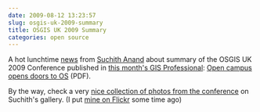 ```yaml
---
date: 2009-08-12 13:23:57
slug: osgis-uk-2009-summary
title: OSGIS UK 2009 Summary
categories: open source
---
```


A hot lunchtime [news](http://lists.osgeo.org/pipermail/discuss/2009-August/005668.html) from [Suchith Anand](http://www.nottingham.ac.uk/geography/contacts/staffPages/SuchithAnand/Suchith%20Anand.htm) about summary of the OSGIS UK 2009 Conference published in [this month's GIS Professional](http://www.pvpubs.com/magazine.php?id=2): [Open campus opens doors to OS](http://cgs.nottingham.ac.uk/~osgis/OSGISArticle.pdf) (PDF).





By the way, check a very [nice collection of photos from the conference](http://picasaweb.google.com/suchithanand76/OSGIS2009) on Suchith's gallery. (I put [mine on Flickr](/?p=684) some time ago)
